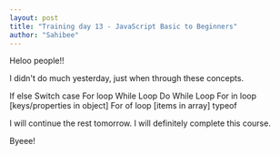 ```yaml
---
layout: post
title: "Training day 13 - JavaScript Basic to Beginners"
author: "Sahibee"
---
```


Heloo people!!

I didn't do much yesterday, just when through these concepts.

If else
Switch case
For loop
While Loop
Do While Loop
For in loop [keys/properties in object]
For of loop [items in array]
typeof

I will continue the rest tomorrow. I will definitely complete this course.

Byeee!
